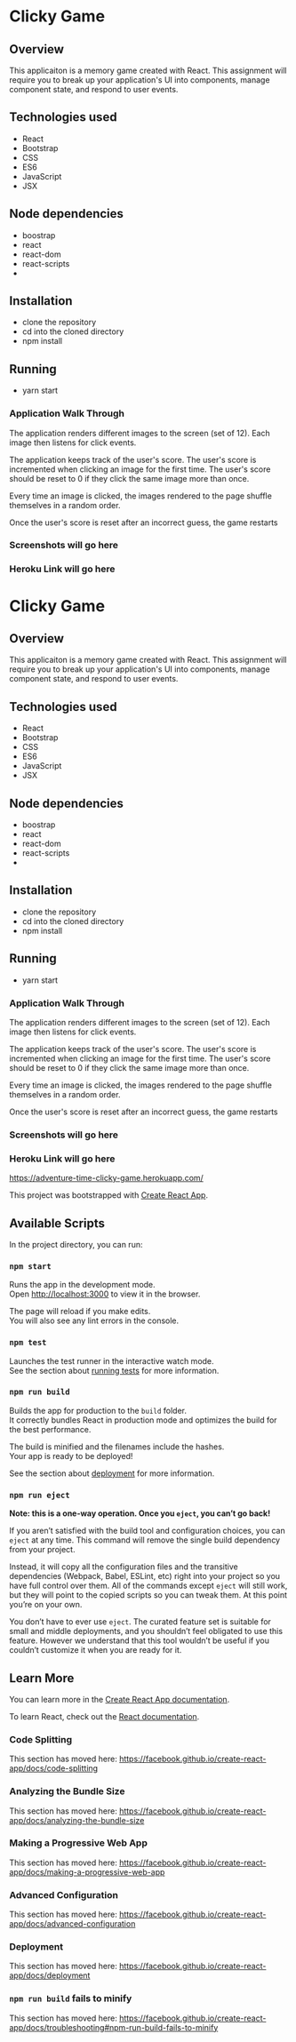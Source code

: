 # Clicky Game

## Overview
This applicaiton is a memory game created with React. This assignment will require you to break up your application's UI into components, manage component state, and respond to user events.

## Technologies used
- React
- Bootstrap
- CSS
- ES6
- JavaScript
- JSX

## Node dependencies
- boostrap
- react
- react-dom
- react-scripts
- 

## Installation
- clone the repository
- cd into the cloned directory
- npm install

## Running
- yarn start

### Application Walk Through

 The application renders different images to the screen (set of 12). Each image then listens for click events.

The application keeps track of the user's score. The user's score is incremented when clicking an image for the first time. The user's score should be reset to 0 if they click the same image more than once.

 Every time an image is clicked, the images rendered to the page shuffle themselves in a random order.

 Once the user's score is reset after an incorrect guess, the game restarts
 
 ### Screenshots will go here
 
 ### Heroku Link will go here
 
 # Clicky Game

## Overview
This applicaiton is a memory game created with React. This assignment will require you to break up your application's UI into components, manage component state, and respond to user events.

## Technologies used
- React
- Bootstrap
- CSS
- ES6
- JavaScript
- JSX

## Node dependencies
- boostrap
- react
- react-dom
- react-scripts
- 

## Installation
- clone the repository
- cd into the cloned directory
- npm install

## Running
- yarn start

### Application Walk Through

 The application renders different images to the screen (set of 12). Each image then listens for click events.

The application keeps track of the user's score. The user's score is incremented when clicking an image for the first time. The user's score should be reset to 0 if they click the same image more than once.

 Every time an image is clicked, the images rendered to the page shuffle themselves in a random order.

 Once the user's score is reset after an incorrect guess, the game restarts
 
 ### Screenshots will go here
 
 ### Heroku Link will go here
 
 https://adventure-time-clicky-game.herokuapp.com/

 
 
 
 
 
 

This project was bootstrapped with [Create React App](https://github.com/facebook/create-react-app).

## Available Scripts

In the project directory, you can run:

### `npm start`

Runs the app in the development mode.<br>
Open [http://localhost:3000](http://localhost:3000) to view it in the browser.

The page will reload if you make edits.<br>
You will also see any lint errors in the console.

### `npm test`

Launches the test runner in the interactive watch mode.<br>
See the section about [running tests](https://facebook.github.io/create-react-app/docs/running-tests) for more information.

### `npm run build`

Builds the app for production to the `build` folder.<br>
It correctly bundles React in production mode and optimizes the build for the best performance.

The build is minified and the filenames include the hashes.<br>
Your app is ready to be deployed!

See the section about [deployment](https://facebook.github.io/create-react-app/docs/deployment) for more information.

### `npm run eject`

**Note: this is a one-way operation. Once you `eject`, you can’t go back!**

If you aren’t satisfied with the build tool and configuration choices, you can `eject` at any time. This command will remove the single build dependency from your project.

Instead, it will copy all the configuration files and the transitive dependencies (Webpack, Babel, ESLint, etc) right into your project so you have full control over them. All of the commands except `eject` will still work, but they will point to the copied scripts so you can tweak them. At this point you’re on your own.

You don’t have to ever use `eject`. The curated feature set is suitable for small and middle deployments, and you shouldn’t feel obligated to use this feature. However we understand that this tool wouldn’t be useful if you couldn’t customize it when you are ready for it.

## Learn More

You can learn more in the [Create React App documentation](https://facebook.github.io/create-react-app/docs/getting-started).

To learn React, check out the [React documentation](https://reactjs.org/).

### Code Splitting

This section has moved here: https://facebook.github.io/create-react-app/docs/code-splitting

### Analyzing the Bundle Size

This section has moved here: https://facebook.github.io/create-react-app/docs/analyzing-the-bundle-size

### Making a Progressive Web App

This section has moved here: https://facebook.github.io/create-react-app/docs/making-a-progressive-web-app

### Advanced Configuration

This section has moved here: https://facebook.github.io/create-react-app/docs/advanced-configuration

### Deployment

This section has moved here: https://facebook.github.io/create-react-app/docs/deployment

### `npm run build` fails to minify

This section has moved here: https://facebook.github.io/create-react-app/docs/troubleshooting#npm-run-build-fails-to-minify
